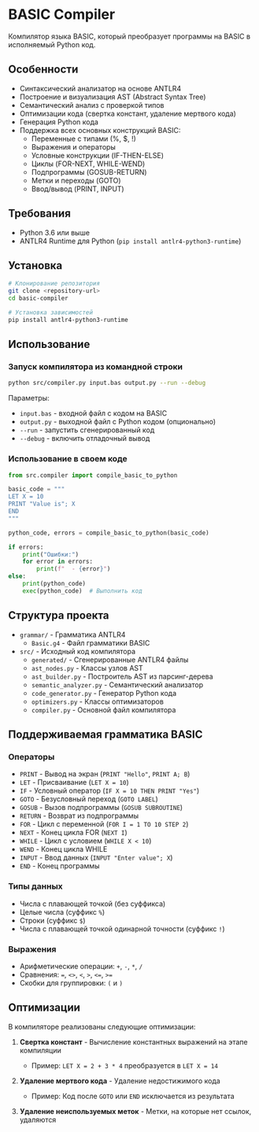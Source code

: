# BASIC Compiler

Компилятор языка BASIC, который преобразует программы на BASIC в исполняемый Python код.

## Особенности

- Синтаксический анализатор на основе ANTLR4
- Построение и визуализация AST (Abstract Syntax Tree)
- Семантический анализ с проверкой типов
- Оптимизации кода (свертка констант, удаление мертвого кода)
- Генерация Python кода
- Поддержка всех основных конструкций BASIC:
  - Переменные с типами (%, $, !)
  - Выражения и операторы
  - Условные конструкции (IF-THEN-ELSE)
  - Циклы (FOR-NEXT, WHILE-WEND)
  - Подпрограммы (GOSUB-RETURN)
  - Метки и переходы (GOTO)
  - Ввод/вывод (PRINT, INPUT)

## Требования

- Python 3.6 или выше
- ANTLR4 Runtime для Python (`pip install antlr4-python3-runtime`)

## Установка

```bash
# Клонирование репозитория
git clone <repository-url>
cd basic-compiler

# Установка зависимостей
pip install antlr4-python3-runtime
```

## Использование

### Запуск компилятора из командной строки

```bash
python src/compiler.py input.bas output.py --run --debug
```

Параметры:
- `input.bas` - входной файл с кодом на BASIC
- `output.py` - выходной файл с Python кодом (опционально)
- `--run` - запустить сгенерированный код
- `--debug` - включить отладочный вывод

### Использование в своем коде

```python
from src.compiler import compile_basic_to_python

basic_code = """
LET X = 10
PRINT "Value is"; X
END
"""

python_code, errors = compile_basic_to_python(basic_code)

if errors:
    print("Ошибки:")
    for error in errors:
        print(f"  - {error}")
else:
    print(python_code)
    exec(python_code)  # Выполнить код
```

## Структура проекта

- `grammar/` - Грамматика ANTLR4
  - `Basic.g4` - Файл грамматики BASIC
- `src/` - Исходный код компилятора
  - `generated/` - Сгенерированные ANTLR4 файлы
  - `ast_nodes.py` - Классы узлов AST
  - `ast_builder.py` - Построитель AST из парсинг-дерева
  - `semantic_analyzer.py` - Семантический анализатор
  - `code_generator.py` - Генератор Python кода
  - `optimizers.py` - Классы оптимизаторов
  - `compiler.py` - Основной файл компилятора

## Поддерживаемая грамматика BASIC

### Операторы

- `PRINT` - Вывод на экран (`PRINT "Hello"`, `PRINT A; B`)
- `LET` - Присваивание (`LET X = 10`)
- `IF` - Условный оператор (`IF X = 10 THEN PRINT "Yes"`)
- `GOTO` - Безусловный переход (`GOTO LABEL`)
- `GOSUB` - Вызов подпрограммы (`GOSUB SUBROUTINE`)
- `RETURN` - Возврат из подпрограммы
- `FOR` - Цикл с переменной (`FOR I = 1 TO 10 STEP 2`)
- `NEXT` - Конец цикла FOR (`NEXT I`)
- `WHILE` - Цикл с условием (`WHILE X < 10`)
- `WEND` - Конец цикла WHILE
- `INPUT` - Ввод данных (`INPUT "Enter value"; X`)
- `END` - Конец программы

### Типы данных

- Числа с плавающей точкой (без суффикса)
- Целые числа (суффикс `%`)
- Строки (суффикс `$`)
- Числа с плавающей точкой одинарной точности (суффикс `!`)

### Выражения

- Арифметические операции: `+`, `-`, `*`, `/`
- Сравнения: `=`, `<>`, `<`, `>`, `<=`, `>=`
- Скобки для группировки: `(` и `)`

## Оптимизации

В компиляторе реализованы следующие оптимизации:

1. **Свертка констант** - Вычисление константных выражений на этапе компиляции
   - Пример: `LET X = 2 + 3 * 4` преобразуется в `LET X = 14`

2. **Удаление мертвого кода** - Удаление недостижимого кода
   - Пример: Код после `GOTO` или `END` исключается из результата

3. **Удаление неиспользуемых меток** - Метки, на которые нет ссылок, удаляются
